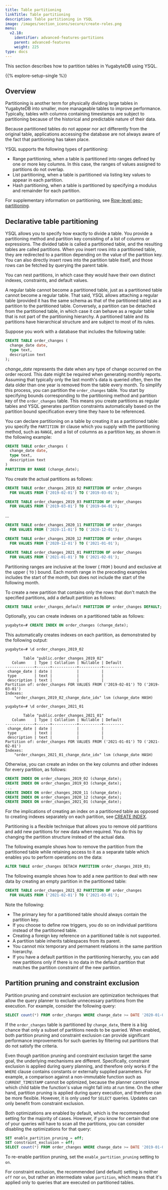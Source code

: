 ```yaml
---
title: Table partitioning
linkTitle: Table partitioning
description: Table partitioning in YSQL
image: /images/section_icons/secure/create-roles.png
menu:
  v2.18:
    identifier: advanced-features-partitions
    parent: advanced-features
    weight: 225
type: docs
---
```


This section describes how to partition tables in YugabyteDB using YSQL.

{{% explore-setup-single %}}

## Overview

Partitioning is another term for physically dividing large tables in YugabyteDB into smaller, more manageable tables to improve performance. Typically, tables with columns containing timestamps are subject to partitioning because of the historical and predictable nature of their data.

Because partitioned tables do not appear nor act differently from the original table, applications accessing the database are not always aware of the fact that partitioning has taken place.

YSQL supports the following types of partitioning:

- Range partitioning, when a table is partitioned into ranges defined by one or more key columns. In this case, the ranges of values assigned to partitions do not overlap.
- List partitioning, when a table is partitioned via listing key values to appear in each partition.
- Hash partitioning, when a table is partitioned by specifying a modulus and remainder for each partition.

For supplementary information on partitioning, see [Row-level geo-partitioning](../../../multi-region-deployments/row-level-geo-partitioning/).

## Declarative table partitioning

YSQL allows you to specify how exactly to divide a table. You provide a partitioning method and partition key consisting of a list of columns or expressions. The divided table is called a partitioned table, and the resulting tables are called partitions. When you insert rows into a partitioned table, they are redirected to a partition depending on the value of the partition key. You can also directly insert rows into the partition table itself, and those rows can be fetched by querying the parent table.

You can nest partitions, in which case they would have their own distinct indexes, constraints, and default values.

A regular table cannot become a partitioned table, just as a partitioned table cannot become a regular table. That said, YSQL allows attaching a regular table (provided it has the same schema as that of the partitioned table) as a partition to the partitioned table. Conversely, a partition can be detached from the partitioned table, in which case it can behave as a regular table that is not part of the partitioning hierarchy. A partitioned table and its partitions have hierarchical structure and are subject to most of its rules.

Suppose you work with a database that includes the following table:

```sql
CREATE TABLE order_changes (
  change_date date,
  type text,
  description text
);
```

*change_date* represents the date when any type of change occurred on the order record. This date might be required when generating monthly reports. Assuming that typically only the last month's data is queried often, then the data older than one year is removed from the table every month. To simplify this process, you can partition the `order_changes` table. You start by specifying bounds corresponding to the partitioning method and partition key of the `order_changes` table. This means you create partitions as regular tables and YSQL generates partition constraints automatically based on the partition bound specification every time they have to be referenced.

You can declare partitioning on a table by creating it as a partitioned table: you specify the `PARTITION BY` clause which you supply with the partitioning method, such as `RANGE`, and a list of columns as a partition key, as shown in the following example:

```sql
CREATE TABLE order_changes (
  change_date date,
  type text,
  description text
)
PARTITION BY RANGE (change_date);
```

You create the actual partitions as follows:

```sql
CREATE TABLE order_changes_2019_02 PARTITION OF order_changes
  FOR VALUES FROM ('2019-02-01') TO ('2019-03-01');
```

```sql
CREATE TABLE order_changes_2019_03 PARTITION OF order_changes
  FOR VALUES FROM ('2019-03-01') TO ('2019-04-01');
```

...

```sql
CREATE TABLE order_changes_2020_11 PARTITION OF order_changes
  FOR VALUES FROM ('2020-11-01') TO ('2020-12-01');
```

```sql
CREATE TABLE order_changes_2020_12 PARTITION OF order_changes
  FOR VALUES FROM ('2020-12-01') TO ('2021-01-01');
```

```sql
CREATE TABLE order_changes_2021_01 PARTITION OF order_changes
  FOR VALUES FROM ('2021-01-01') TO ('2021-02-01');
```

Partitioning ranges are inclusive at the lower ( `FROM` ) bound and exclusive at the upper ( `TO` ) bound. Each month range in the preceding examples includes the start of the month, but does not include the start of the following month.

To create a new partition that contains only the rows that don't match the specified partitions, add a default partition as follows:

```sql
CREATE TABLE order_changes_default PARTITION OF order_changes DEFAULT;
```

Optionally, you can create indexes on a partitioned table as follows:

```sql
yugabyte=# CREATE INDEX ON order_changes (change_date);
```

This automatically creates indexes on each partition, as demonstrated by the following output:

```sql
yugabyte=# \d order_changes_2019_02
```

```output
        Table "public.order_changes_2019_02"
   Column    | Type | Collation | Nullable | Default
-------------+------+-----------+----------+---------
 change_date | date |           |          |
 type        | text |           |          |
 description | text |           |          |
Partition of: order_changes FOR VALUES FROM ('2019-02-01') TO ('2019-03-01')
Indexes:
    "order_changes_2019_02_change_date_idx" lsm (change_date HASH)
```

```sql
yugabyte=# \d order_changes_2021_01
```

```output
        Table "public.order_changes_2021_01"
   Column    | Type | Collation | Nullable | Default
-------------+------+-----------+----------+---------
 change_date | date |           |          |
 type        | text |           |          |
 description | text |           |          |
Partition of: order_changes FOR VALUES FROM ('2021-01-01') TO ('2021-02-01')
Indexes:
    "order_changes_2021_01_change_date_idx" lsm (change_date HASH)
```

Otherwise, you can create an index on the key columns and other indexes for every partition, as follows:

```sql
CREATE INDEX ON order_changes_2019_02 (change_date);
CREATE INDEX ON order_changes_2019_03 (change_date);
...
CREATE INDEX ON order_changes_2020_11 (change_date);
CREATE INDEX ON order_changes_2020_12 (change_date);
CREATE INDEX ON order_changes_2021_01 (change_date);
```

For the implications of creating an index on a partitioned table as opposed to creating indexes separately on each partition, see [CREATE INDEX](../../../../api/ysql/the-sql-language/statements/ddl_create_index/).

Partitioning is a flexible technique that allows you to remove old partitions and add new partitions for new data when required. You do this by changing the partition structure instead of the actual data.

The following example shows how to remove the partition from the partitioned table while retaining access to it as a separate table which enables you to perform operations on the data:

```sql
ALTER TABLE order_changes DETACH PARTITION order_changes_2019_03;
```

The following example shows how to add a new partition to deal with new data by creating an empty partition in the partitioned table:

```sql
CREATE TABLE order_changes_2021_02 PARTITION OF order_changes
  FOR VALUES FROM ('2021-02-01') TO ('2021-03-01');
```

Note the following:

- The primary key for a partitioned table should always contain the partition key.
- If you choose to define row triggers, you do so on individual partitions instead of the partitioned table.
- Creating a foreign key reference on a partitioned table is not supported.
- A partition table inherits tablespaces from its parent.
- You cannot mix temporary and permanent relations in the same partition hierarchy.
- If you have a default partition in the partitioning hierarchy, you can add new partitions only if there is no data in the default partition that matches the partition constraint of the new partition.

## Partition pruning and constraint exclusion

Partition pruning and constraint exclusion are optimization techniques that allow the query planner to exclude unnecessary partitions from the execution. For example, consider the following query:

```sql
SELECT count(*) FROM order_changes WHERE change_date >= DATE '2020-01-01';
```

If the `order_changes` table is partitioned by `change_date`, there is a big chance that only a subset of partitions needs to be queried. When enabled, both partition pruning and constraint exclusion can provide significant performance improvements for such queries by filtering out partitions that do not satisfy the criteria.

Even though partition pruning and constraint exclusion target the same goal, the underlying mechanisms are different. Specifically, constraint exclusion is applied during query planning, and therefore only works if the `WHERE` clause contains constants or externally supplied parameters. For example, a comparison against a non-immutable function such as `CURRENT_TIMESTAMP` cannot be optimized, because the planner cannot know which child table the function's value might fall into at run time. On the other hand, partition pruning is applied during query execution, and therefore can be more flexible. However, it is only used for `SELECT` queries. Updates can only benefit from constraint exclusion.

Both optimizations are enabled by default, which is the recommended setting for the majority of cases. However, if you know for certain that one of your queries will have to scan all the partitions, you can consider disabling the optimizations for that query:

```sql
SET enable_partition_pruning = off;
SET constraint_exclusion = off;
SELECT count(*) FROM order_changes WHERE change_date >= DATE '2019-01-01';
```

To re-enable partition pruning, set the `enable_partition_pruning` setting to `on`.

For constraint exclusion, the recommended (and default) setting is neither `off` nor `on`, but rather an intermediate value `partition`, which means that it's applied only to queries that are executed on partitioned tables.
